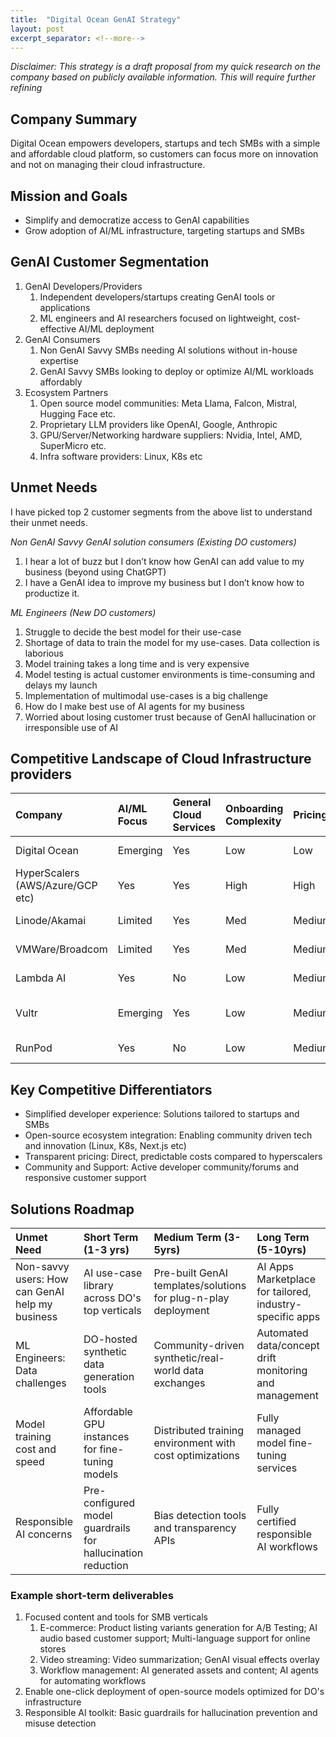 ```yaml
---
title:  "Digital Ocean GenAI Strategy"
layout: post
excerpt_separator: <!--more-->
---
```


*Disclaimer: This strategy is a draft proposal from my quick research on the company based on publicly available information. This will require further refining*

## Company Summary
Digital Ocean empowers developers, startups and tech SMBs with a simple and affordable cloud platform, so customers can focus more on innovation and not on managing their cloud infrastructure.
<!--more-->

## Mission and Goals
- Simplify and democratize access to GenAI capabilities
- Grow adoption of AI/ML infrastructure, targeting startups and SMBs

## GenAI Customer Segmentation
1. GenAI Developers/Providers
   1. Independent developers/startups creating GenAI tools or applications
   2. ML engineers and AI researchers focused on lightweight, cost-effective AI/ML deployment
2. GenAI Consumers
   1. Non GenAI Savvy SMBs needing AI solutions without in-house expertise
   2. GenAI Savvy SMBs looking to deploy or optimize AI/ML workloads affordably
3. Ecosystem Partners
   1. Open source model communities: Meta Llama, Falcon, Mistral, Hugging Face etc.
   2. Proprietary LLM providers like OpenAI, Google, Anthropic
   3. GPU/Server/Networking hardware suppliers: Nvidia, Intel, AMD, SuperMicro etc.
   4. Infra software providers: Linux, K8s etc

## Unmet Needs
I have picked top 2 customer segments from the above list to understand their unmet needs.

*Non GenAI Savvy GenAI solution consumers (Existing DO customers)*
  1. I hear a lot of buzz but I don’t know how GenAI can add value to my business (beyond using ChatGPT)
  2. I have a GenAI idea to improve my business but I don’t know how to productize it.

*ML Engineers (New DO customers)*
  1. Struggle to decide the best model for their use-case
  2. Shortage of data to train the model for my use-cases. Data collection is laborious
  3. Model training takes a long time and is very expensive
  4. Model testing is actual customer environments is time-consuming and delays my launch
  5. Implementation of multimodal use-cases is a big challenge
  6. How do I make best use of AI agents for my business
  7. Worried about losing customer trust because of GenAI hallucination or irresponsible use of AI

## Competitive Landscape of Cloud Infrastructure providers

| Company                          | AI/ML Focus      | General Cloud Services | Onboarding Complexity | Pricing | Billing Model     | Specialization                  |
|:---------------------------------|:-----------------|:-----------------------|:----------------------|:--------|:------------------|:--------------------------------|
| Digital Ocean                    | Emerging         | Yes                    | Low                   | Low     |: Straightforward  | Developers/Startups             |
| HyperScalers (AWS/Azure/GCP etc) | Yes              | Yes                    | High                  | High    |: Complex, tiered  | Enterprise-grade solutions      |
| Linode/Akamai                    | Limited          | Yes                    | Med                   | Medium  |: Straightforward  | Developers/SMBs                 |
| VMWare/Broadcom                  | Limited          | Yes                    | Med                   | Medium  |: Straightforward  | Private, hybrid cloud solutions |
| Lambda AI                        | Yes              | No                     | Low                   | Medium  |: Straightforward  | On-prem AI HW, Training servers |
| Vultr                            | Emerging         | Yes                    | Low                   | Medium  |: Straightforward  | Cost-efficient compute, AMD partner |
| RunPod                           | Yes              | No                     | Low                   | Medium  |: Straightforward  | Cost effective AI Dev/train/Scale   |

## Key Competitive Differentiators 
- Simplified developer experience: Solutions tailored to startups and SMBs
- Open-source ecosystem integration: Enabling community driven tech and innovation (Linux, K8s, Next.js etc)
- Transparent pricing: Direct, predictable costs compared to hyperscalers
- Community and Support: Active developer community/forums and responsive customer support

## Solutions Roadmap

| Unmet Need | Short Term (1-3 yrs) | Medium Term (3-5yrs) | Long Term (5-10yrs) |
|:-----------|:---------------------|:---------------------|:--------------------|
| Non-savvy users: How can GenAI help my business  | AI use-case library across DO's top verticals | Pre-built GenAI templates/solutions for plug-n-play deployment | AI Apps Marketplace for tailored, industry-specific apps |
| ML Engineers: Data challenges | DO-hosted synthetic data generation tools | Community-driven synthetic/real-world data exchanges | Automated data/concept drift monitoring and management |
| Model training cost and speed | Affordable GPU instances for fine-tuning models | Distributed training environment with cost optimizations | Fully managed model fine-tuning services|
| Responsible AI concerns | Pre-configured model guardrails for hallucination reduction | Bias detection tools and transparency APIs  | Fully certified responsible AI workflows |

### Example short-term deliverables
1. Focused content and tools for SMB verticals
   1. E-commerce: Product listing variants generation for A/B Testing; AI audio based customer support; Multi-language support for online stores
   2. Video streaming: Video summarization; GenAI visual effects overlay
   3. Workflow management: AI generated assets and content; AI agents for automating workflows
2. Enable one-click deployment of open-source models optimized for DO's infrastructure
3. Responsible AI toolkit: Basic guardrails for hallucination prevention and misuse detection
